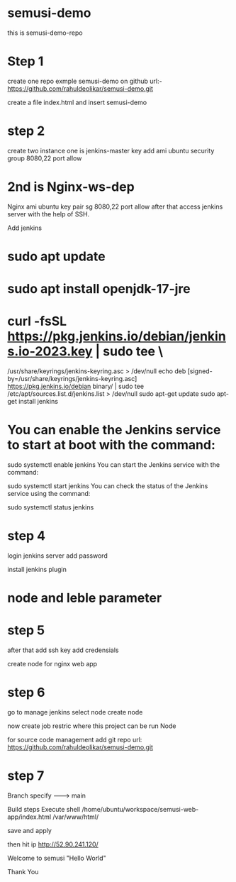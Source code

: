 # semusi-demo
this is semusi-demo-repo

# Step 1
create one repo exmple semusi-demo on github
url:- https://github.com/rahuldeolikar/semusi-demo.git

create a file index.html and insert semusi-demo

# step 2
create two instance one is jenkins-master
key add
ami ubuntu
security group 8080,22 port allow

# 2nd is Nginx-ws-dep
Nginx 
ami ubuntu
key pair
sg 8080,22 port allow
after that access jenkins server with the help of SSH.

Add jenkins 
# sudo apt update
# sudo apt install openjdk-17-jre

# curl -fsSL https://pkg.jenkins.io/debian/jenkins.io-2023.key | sudo tee \
  /usr/share/keyrings/jenkins-keyring.asc > /dev/null
echo deb [signed-by=/usr/share/keyrings/jenkins-keyring.asc] \
  https://pkg.jenkins.io/debian binary/ | sudo tee \
  /etc/apt/sources.list.d/jenkins.list > /dev/null
sudo apt-get update
sudo apt-get install jenkins

# You can enable the Jenkins service to start at boot with the command:

sudo systemctl enable jenkins
You can start the Jenkins service with the command:

sudo systemctl start jenkins
You can check the status of the Jenkins service using the command:

sudo systemctl status jenkins

# step 4
login jenkins server
add password 

install jenkins plugin
# node and leble parameter

# step 5 
after that add ssh key
add credensials

create node
for nginx web app

# step 6
go to manage jenkins
select node
create node

now create job
restric where this project can be run 
Node

for source code management add git repo url: https://github.com/rahuldeolikar/semusi-demo.git

# step 7

Branch specify ---> main

Build steps
 Execute shell
             /home/ubuntu/workspace/semusi-web-app/index.html /var/www/html/

save and apply

then hit ip
http://52.90.241.120/

Welcome to semusi "Hello World"

Thank You
